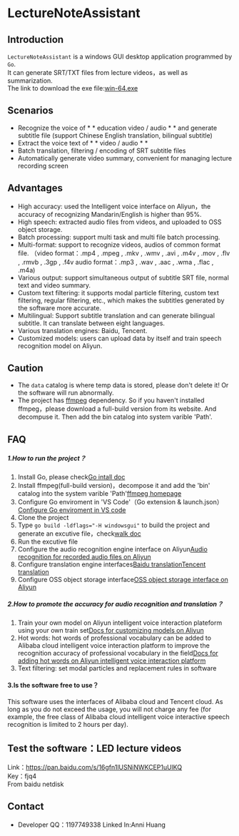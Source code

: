 # LectureNoteAssistant

## Introduction

`LectureNoteAssistant` is a windows GUI desktop application programmed by `Go`. <br /> It can generate SRT/TXT files from lecture videos，as well as summarization.<br /> The link to download the exe file:[win-64.exe](https://github.com/WideSu/lectureNoteAssistant/blob/main/lectureNoteAssistant.exe)
<a name="0b884e4f"></a>

## Scenarios

- Recognize the voice of * * education video / audio * * and generate subtitle file (support Chinese English translation, bilingual subtitle)
- Extract the voice text of * * video / audio * *
- Batch translation, filtering / encoding of SRT subtitle files
- Automatically generate video summary, convenient for managing lecture recording screen


<a name="b89d37d3"></a>
## Advantages

- High accuracy: used the Intelligent voice interface on Aliyun，the accuracy of recognizing Mandarin/English is higher than 95%.
- High speech: extracted audio files from videos, and uploaded to OSS object storage.   
- Batch processing: support multi task and multi file batch processing.
- Multi-format: support to recognize videos, audios of common format file.
（video format：.mp4 , .mpeg , .mkv , .wmv , .avi , .m4v , .mov , .flv , .rmvb , .3gp , .f4v
  audio format：.mp3 , .wav , .aac , .wma , .flac , .m4a)
- Various output: support simultaneous output of subtitle SRT file, normal text and video summary.
- Custom text filtering: it supports modal particle filtering, custom text filtering, regular filtering, etc., which makes the subtitles generated by the software more accurate.
- Multilingual: Support subtitle translation and can generate bilingual subtitle. It can translate between eight languages. 
- Various translation engines: Baidu, Tencent.
- Customized models: users can upload data by itself and train speech recognition model on Aliyun.

<a name="1bbbb204"></a>
## Caution

- The `data` catalog is where temp data is stored, please don't delete it! Or the software will run abnormally.
- The project has [ffmpeg](http://ffmpeg.org/) dependency. So if you haven't installed ffmpeg，please download a full-build version from its website. And decompuse it. Then add the bin catalog into system varible 'Path'.

## FAQ

##### 1.How to run the project？
1. Install Go, please check[Go intall doc](https://golang.org/doc/install)<br />
2. Install ffmpeg(full-build version)，decompose it and add the 'bin' catalog into the system varible 'Path'[ffmpeg homepage](https://ffmpeg.org/download.html)<br />
3. Configure Go enviroment in 'VS Code'（Go extension & launch.json）[Configure Go enviroment in VS code](https://www.liwenzhou.com/posts/Go/00_go_in_vscode/)<br />
4. Clone the project<br />
5. Type `go build -ldflags="-H windowsgui"` to build the project and generate an excutive file，check[walk doc](https://github.com/lxn/walk)<br />
6. Run the excutive file<br />
7. Configure the audio recognition engine interface on Aliyun[Audio recognition for recorded audio files on Aliyun](https://ai.aliyun.com/nls/filetrans?spm=5176.12061031.1228726.1.47fe3cb43I34mn) <br />
8. Configure translation engine interfaces[Baidu translation](http://api.fanyi.baidu.com/api/trans/product/index)[Tencent translation](https://cloud.tencent.com/product/tmt)  <br />
9. Configure OSS object storage interface[OSS object storage interface on Aliyun](https://www.aliyun.com/product/oss?spm=5176.12825654.eofdhaal5.13.e9392c4aGfj5vj&aly_as=K11FcpO8)<br />

##### 2.How to promote the accuracy for audio recognition and translation？
1. Train your own model on Aliyun intelligent voice interaction plateform using your own train set[Docs for customizing models on Aliyun](https://help.aliyun.com/document_detail/72216.html?spm=a2c4g.11186623.6.565.3d0569386dk3T3)<br />
2. Hot words: hot words of professional vocabulary can be added to Alibaba cloud intelligent voice interaction platform to improve the recognition accuracy of professional vocabulary in the field[Docs for adding hot words on Aliyun intelligent voice interaction platform](https://help.aliyun.com/document_detail/72215.html?spm=a2c4g.11186623.6.564.40071037R34ic5)<br />
3. Text filtering: set modal particles and replacement rules in software<br />

#### 3.Is the software free to use？
This software uses the interfaces of Alibaba cloud and Tencent cloud. As long as you do not exceed the usage, you will not charge any fee (for example, the free class of Alibaba cloud intelligent voice interactive speech recognition is limited to 2 hours per day).

<a name="f3dc992e"></a>

## Test the software：LED lecture videos
Link：https://pan.baidu.com/s/16gfn1lUSNiNWKCEP1uUlKQ <br />
Key：fjq4 <br />
From baidu netdisk<br />

## Contact

- Developer QQ：1197749338 Linked In:Anni Huang
